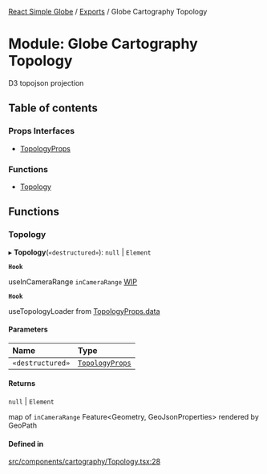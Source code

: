 [React Simple Globe](../README.md) / [Exports](../modules.md) / Globe Cartography Topology

# Module: Globe Cartography Topology

D3 topojson projection

## Table of contents

### Props Interfaces

- [TopologyProps](../interfaces/Globe_Cartography_Topology.TopologyProps.md)

### Functions

- [Topology](Globe_Cartography_Topology.md#topology)

## Functions

### Topology

▸ **Topology**(`«destructured»`): ``null`` \| `Element`

**`Hook`**

useInCameraRange `inCameraRange` [WIP](https://gitlab.com/gaushao/react-simple-map-globe/-/issues/2)

**`Hook`**

useTopologyLoader from [TopologyProps.data](../interfaces/Globe_Cartography_Topology.TopologyProps.md#data)

#### Parameters

| Name | Type |
| :------ | :------ |
| `«destructured»` | [`TopologyProps`](../interfaces/Globe_Cartography_Topology.TopologyProps.md) |

#### Returns

``null`` \| `Element`

map of `inCameraRange` Feature<Geometry, GeoJsonProperties> rendered by GeoPath

#### Defined in

[src/components/cartography/Topology.tsx:28](https://github.com/Gaushao/d3-react-globe/blob/4f7a1a2/src/components/cartography/Topology.tsx#L28)

